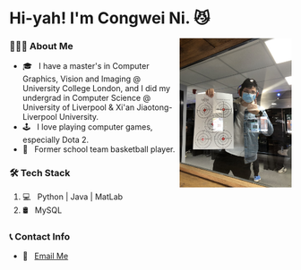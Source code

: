 # Hi-yah! I'm Congwei Ni. 😼


<img align="right" src="https://github.com/gtb-2022-ni-congwei/.github/blob/b008e6a3b2e03c98bb1cf95acf6ec6a7cb37096d/profile/IMG_9424.jpeg" width="200"/>

### 🧑🏻‍💻 About Me

* 🎓 &nbsp; I have a master's in Computer Graphics, Vision and Imaging @ University College London, and I did my undergrad in Computer Science @ University of Liverpool & Xi'an Jiaotong-Liverpool University.
* 🕹 &nbsp; I love playing computer games, especially Dota 2.
* 🏀 &nbsp; Former school team basketball player.

### 🛠 Tech Stack

1. 💻 &nbsp; Python | Java | MatLab
1. 🛢 &nbsp; MySQL

### 📞 Contact Info

* 📨 &nbsp; <a href="mailto:congwei.ni98@gmail.com">Email Me</a>


